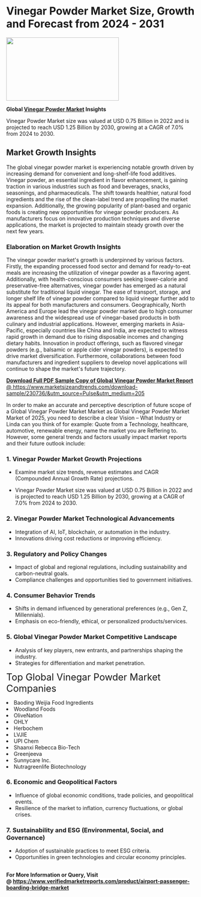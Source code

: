 <H1>Vinegar Powder Market Size, Growth and Forecast from 2024 - 2031</H1><img class="aligncenter size-medium wp-image-584254" src="https://thirdeyenews.in/wp-content/uploads/2024/09/Global-Market-Research-300x168.jpeg" alt="" width="300" height="168" /><p><strong>Global&nbsp;<a href="https://www.marketsizeandtrends.com/download-sample/230736/&amp;utm_source=Pulse&amp;utm_medium=205">Vinegar Powder Market</a> Insights</strong></p><p>Vinegar Powder Market size was valued at USD 0.75 Billion in 2022 and is projected to reach USD 1.25 Billion by 2030, growing at a CAGR of 7.0% from 2024 to 2030.</p><p><h2>Market Growth Insights</h2> The global vinegar powder market is experiencing notable growth driven by increasing demand for convenient and long-shelf-life food additives. Vinegar powder, an essential ingredient in flavor enhancement, is gaining traction in various industries such as food and beverages, snacks, seasonings, and pharmaceuticals. The shift towards healthier, natural food ingredients and the rise of the clean-label trend are propelling the market expansion. Additionally, the growing popularity of plant-based and organic foods is creating new opportunities for vinegar powder producers. As manufacturers focus on innovative production techniques and diverse applications, the market is projected to maintain steady growth over the next few years. <a href="#"></a> <h3>Elaboration on Market Growth Insights</h3> The vinegar powder market's growth is underpinned by various factors. Firstly, the expanding processed food sector and demand for ready-to-eat meals are increasing the utilization of vinegar powder as a flavoring agent. Additionally, with health-conscious consumers seeking lower-calorie and preservative-free alternatives, vinegar powder has emerged as a natural substitute for traditional liquid vinegar. The ease of transport, storage, and longer shelf life of vinegar powder compared to liquid vinegar further add to its appeal for both manufacturers and consumers. Geographically, North America and Europe lead the vinegar powder market due to high consumer awareness and the widespread use of vinegar-based products in both culinary and industrial applications. However, emerging markets in Asia-Pacific, especially countries like China and India, are expected to witness rapid growth in demand due to rising disposable incomes and changing dietary habits. Innovation in product offerings, such as flavored vinegar powders (e.g., balsamic or apple cider vinegar powders), is expected to drive market diversification. Furthermore, collaborations between food manufacturers and ingredient suppliers to develop novel applications will continue to shape the market's future trajectory. <a href="#"></p><p><span class=""><strong>Download Full PDF Sample Copy of Global Vinegar Powder Market Report</strong> @ <a href="https://www.marketsizeandtrends.com/download-sample/230736/&amp;utm_source=Pulse&amp;utm_medium=205" target="_blank">https://www.marketsizeandtrends.com/download-sample/230736/&amp;utm_source=Pulse&amp;utm_medium=205</a></span></p><p>In order to make an accurate and perceptive description of future scope of a Global&nbsp;Vinegar Powder Market Market as Global&nbsp;Vinegar Powder Market Market of 2025, you need to describe a clear Vision &ndash; What Industry or Linda can you think of for example: Quote from a Technology, healthcare, automotive, renewable energy, name the market you are Reffering to. However, some general trends and factors usually impact market reports and their future outlook include:</p><h3>1.&nbsp;<strong>Vinegar Powder Market Growth Projections</strong></h3><ul><li>Examine market size trends, revenue estimates and CAGR (Compounded Annual Growth Rate) projections.</li><li><p>Vinegar Powder Market size was valued at USD 0.75 Billion in 2022 and is projected to reach USD 1.25 Billion by 2030, growing at a CAGR of 7.0% from 2024 to 2030.</p></li></ul><h3>2.&nbsp;<strong>Vinegar Powder Market Technological Advancements</strong></h3><ul><li>Integration of AI, IoT, blockchain, or automation in the industry.</li><li>Innovations driving cost reductions or improving efficiency.</li></ul><h3>3.&nbsp;<strong>Regulatory and Policy Changes</strong></h3><ul><li>Impact of global and regional regulations, including sustainability and carbon-neutral goals.</li><li>Compliance challenges and opportunities tied to government initiatives.</li></ul><h3>4.&nbsp;<strong>Consumer Behavior Trends</strong></h3><ul><li>Shifts in demand influenced by generational preferences (e.g., Gen Z, Millennials).</li><li>Emphasis on eco-friendly, ethical, or personalized products/services.</li></ul><h3>5.&nbsp;<strong>Global Vinegar Powder Market Competitive Landscape</strong></h3><ul><li>Analysis of key players, new entrants, and partnerships shaping the industry.</li><li>Strategies for differentiation and market penetration.</li></ul><p data-pm-slice="1 1 []"><span style="color: inherit; font-family: inherit; font-size: 25px;">Top Global Vinegar Powder Market Companies</span></p><div class="" data-test-id=""><p><li>Baoding Weijia Food Ingredients</li><li> Woodland Foods</li><li> OliveNation</li><li> OHLY</li><li> Herbochem</li><li> LVJIE</li><li> UPI Chem</li><li> Shaanxi Rebecca Bio-Tech</li><li> Greenjeeva</li><li> Sunnycare Inc.</li><li> Nutragreenlife Biotechnology</li></p></div><h3>6.&nbsp;<strong>Economic and Geopolitical Factors</strong></h3><ul><li>Influence of global economic conditions, trade policies, and geopolitical events.</li><li>Resilience of the market to inflation, currency fluctuations, or global crises.</li></ul><h3>7.&nbsp;<strong>Sustainability and ESG (Environmental, Social, and Governance)</strong></h3><ul><li>Adoption of sustainable practices to meet ESG criteria.</li><li>Opportunities in green technologies and circular economy principles.</li></ul><h2><strong style="font-size: 14px;">For More Information or Query, Visit @&nbsp;</strong><a style="background-color: #ffffff; font-size: 14px;" href="https://www.marketsizeandtrends.com/report/vinegar-powder-market/" target="_blank">https://www.verifiedmarketreports.com/product/airport-passenger-boarding-bridge-market</a></h2>
